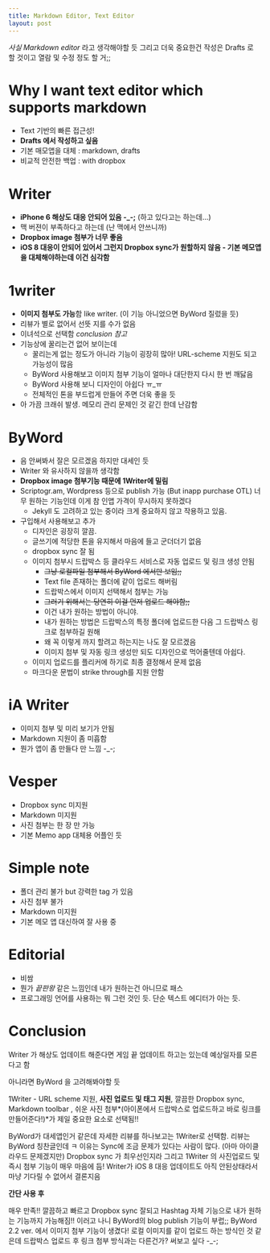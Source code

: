 ```yaml
---
title: Markdown Editor, Text Editor
layout: post
---
```


*사실 Markdown editor* 라고 생각해야할 듯
그리고 더욱 중요한건 작성은 Drafts 로 할 것이고 열람 및 수정 정도 할 거;;

# Why I want text editor which supports markdown
* Text 기반의 빠른 접근성!
* **Drafts 에서 작성하고 싶음**
* 기본 매모앱을 대체 : markdown, drafts
* 비교적 안전한 백업 : with dropbox

# Writer
* **iPhone 6 해상도 대응 안되어 있음 -_-;** (하고 있다고는 하는데...)
* 맥 버젼이 부족하다고 하는데 (난 맥에서 안쓰니까)
* **Dropbox image 첨부가 너무 좋음**
* **iOS 8 대응이 안되어 있어서 그런지 Dropbox sync가 원할하지 않음 - 기본 메모앱을 대체해야하는데 이건 심각함**

# 1writer
* **이미지 첨부도 가능**함 like writer. (이 기능 아니었으면 ByWord 질렀을 듯)
* 리뷰가 별로 없어서 선뜻 지를 수가 없음
* 이녀석으로 선택함 *conclusion 참고*
* 기능상에 꿀리는건 없어 보이는데
    * 꿀리는게 없는 정도가 아니라 기능이 굉장히 많아! URL-scheme 지원도 되고 가능성이 많음
    * ByWord 사용해보고 이미지 첨부 기능이 얼마나 대단한지 다시 한 번 깨닳음
    * ByWord 사용해 보니 디자인이 아쉽다 ㅠ_ㅠ
    * 전체적인 톤을 부드럽게 만들어 주면 더욱 좋을 듯
* 아 가끔 크래쉬 발생. 메모리 관리 문제인 것 같긴 한데 난감함

# ByWord
* 음 안써봐서 잘은 모르겠음 하지만 대세인 듯
* Writer 와 유사하지 않을까 생각함
* **Dropbox image 첨부기능 때문에 1Writer에 밀림**
* Scriptogr.am, Wordpress 등으로 publish 가능 (But inapp purchase OTL) 너무 원하는 기능인데 이게 참 인앱 가격이 무시하지 못하겠다
    * Jekyll 도 고려하고 있는 중이라 크게 중요하지 않고 작용하고 있음.
* 구입해서 사용해보고 추가
    * 디자인은 굉장히 깔끔.
    * 글쓰기에 적당한 톤을 유지해서 마음에 들고 군더더기 없음
    * dropbox sync 잘 됨
    * 이미지 첨부시 드랍박스 등 클라우드 서비스로 자동 업로드 및 링크 생성 안됨
        * ~~그냥 로컬파일 첨부해서 ByWord 에서만 보임;;~~
        * Text file 존재하는 폴더에 같이 업로드 해버림
        * 드랍박스에서 이미지 선택해서 첨부는 가능
        * ~~그러기 위해서는 당연히 이걸 먼저 업로드 해야함;;~~
        * 이건 내가 원하는 방법이 아니야.
        * 내가 원하는 방법은 드랍박스의 특정 폴더에 업로드한 다음 그 드랍박스 링크로 첨부하길 원해
        * 왜 꼭 이렇게 까지 할려고 하는지는 나도 잘 모르겠음
        * 이미지 첨부 및 자동 링크 생성만 되도 디자인으로 먹어줄텐데 아쉽다.
	* 이미지 업로드를 플리커에 하기로 최종 결정해서 문제 없음
	* 마크다운 문법이 strike through를 지원 안함

# iA Writer
* 이미지 첨부 및 미리 보기가 안됨
* Markdown 지원이 좀 미흡함
* 뭔가 앱이 좀 만들다 만 느낌 -_-;

# Vesper
* Dropbox sync 미지원
* Markdown 미지원
* 사진 첨부는 한 장 만 가능
* 기본 Memo app 대체용 어플인 듯

# Simple note
* 폴더 관리 불가 but 강력한 tag 가 있음
* 사진 첨부 불가
* Markdown 미지원
* 기본 메모 앱 대신하여 잘 사용 중

# Editorial
* 비쌈
* 뭔가 *끝판왕* 같은 느낌인데 내가 원하는건 아니므로 패스
* 프로그래밍 언어를 사용하는 뭐 그런 것인 듯. 단순 텍스트 에디터가 아는 듯.

# **Conclusion**

Writer 가 해상도 업데이트 해준다면 게임 끝
업데이트 하고는 있는데 예상일자를 모른다고 함

아니라면 ByWord 을 고려해봐야할 듯

1Writer - URL scheme 지원, **사진 업로드 및 태그 지원**, 깔끔한 Dropbox sync, Markdown toolbar , 쉬운 사진 첨부*(아이폰에서 드랍박스로 업로드하고 바로 링크를 만들어준다!)*가 제일 중요한 요소로 선택됨!!

ByWord가 대세앱인거 같은데 자세한 리뷰를 하나보고는 1Writer로 선택함. 리뷰는 ByWord 칭찬글인데 ㅋ
이유는 Sync에 조금 문제가 있다는 사람이 많다. (아마 아이클라우드 문제겠지만) Dropbox sync 가 최우선인지라
그리고 1Writer 의 사진업로드 및 즉시 첨부 기능이 매우 마음에 듬!
Writer가 iOS 8 대응 업데이트도 아직 안된상태라서 마냥 기다릴 수 없어서 결론지음

**간단 사용 후**

매우 만족!! 깔끔하고 빠르고 Dropbox sync 잘되고 Hashtag 자체 기능으로 내가 원하는 기능까지 가능해짐!!
이러고 나니 ByWord의 blog publish 기능이 부럽;;
ByWord 2.2 ver. 에서 이미지 첨부 기능이 생겼다!
로컬 이미지를 같이 업로드 하는 방식인 것 같은데 드랍박스 업로드 후 링크 첨부 방식과는 다른건가? 써보고 싶다 -_-;
